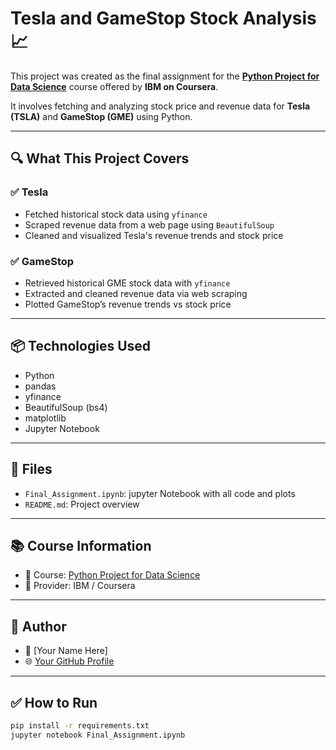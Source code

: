 # Tesla and GameStop Stock Analysis 📈

This project was created as the final assignment for the **[Python Project for Data Science](https://www.coursera.org/learn/python-for-data-science-project)** course offered by **IBM on Coursera**.

It involves fetching and analyzing stock price and revenue data for **Tesla (TSLA)** and **GameStop (GME)** using Python.

---

## 🔍 What This Project Covers

### ✅ Tesla
- Fetched historical stock data using `yfinance`
- Scraped revenue data from a web page using `BeautifulSoup`
- Cleaned and visualized Tesla's revenue trends and stock price

### ✅ GameStop
- Retrieved historical GME stock data with `yfinance`
- Extracted and cleaned revenue data via web scraping
- Plotted GameStop’s revenue trends vs stock price

---

## 📦 Technologies Used
- Python
- pandas
- yfinance
- BeautifulSoup (bs4)
- matplotlib
- Jupyter Notebook

---

## 📂 Files
- `Final_Assignment.ipynb`:  jupyter Notebook with all code and plots
- `README.md`: Project overview
---

## 📚 Course Information
- 📌 Course: [Python Project for Data Science](https://www.coursera.org/learn/python-for-data-science-project)
- 🏫 Provider: IBM / Coursera

---

## 📌 Author
- 👤 [Your Name Here]
- 🌐 [Your GitHub Profile](https://github.com/your-username)

---

## ✅ How to Run
```bash
pip install -r requirements.txt
jupyter notebook Final_Assignment.ipynb
